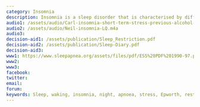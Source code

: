 ```yaml
---
category: Insomnia
description: Insomnia is a sleep disorder that is characterised by difficulty falling and/or staying asleep. People with insomnia have one or more of the following symptoms - Difficulty falling asleep; waking up often during the night and having trouble going back to sleep; or waking too early. There can be many causes of sleep problems. Sleep problems can be caused by physical illness, emotional factors or lifestyle factors such as too much coffee or tea, environmental factors like noisy streets, overcrowding or pollution or by a sleep disorder, such as sleep apnoea
audio1: /assets/audio/Carl-insomnia-short-term-stress-previous-alcohol-sleep-hygiene-LQ-11.1.18.m4a
audio2: /assets/audio/Neil-insomnia-LQ.m4a
audio3: 
decision-aid1: /assets/publication/Sleep_Restriction.pdf
decision-aid2: /assets/publication/Sleep-Diary.pdf
decision-aid3:
www1: https://www.sleepapnea.org/assets/files/pdf/ESS%20PDF%201990-97.pdf
www2: 
www3:
facebook: 
twitter: 
email: 
forum: 
keywords: Sleep, waking, insomnia, night, apnoea, stress, Epworth, restriction, audio, questionnaire, sleep hygiene, sleep problem
--- 
```

